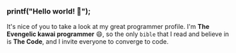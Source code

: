 ### printf("Hello world! 👋");
It's nice of you to take a look at my great programmer profile. 
I'm **The Evengelic kawai programmer** 😄, so the only `bible` that I read and believe in is **The Code**, and I invite everyone to converge to code.

<!--
**mokira3d48/mokira3d48** is a ✨ _special_ ✨ repository because its `README.md` (this file) appears on your GitHub profile.

Here are some ideas to get you started:

- 🔭 I’m currently working on ...
- 🌱 I’m currently learning ...
- 👯 I’m looking to collaborate on ...
- 🤔 I’m looking for help with ...
- 💬 Ask me about ...
- 📫 How to reach me: ...
- 😄 Pronouns: ...
- ⚡ Fun fact: ...
-->
